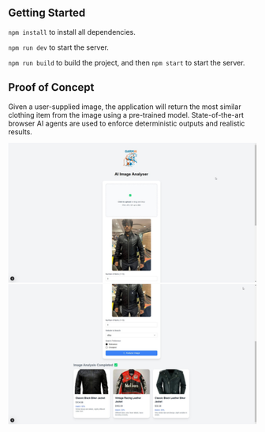 ## Getting Started

`npm install` to install all dependencies.

`npm run dev` to start the server.

`npm run build` to build the project, and then `npm start` to start the server.

## Proof of Concept

Given a user-supplied image, the application will return the most similar clothing item from the image using a pre-trained model. State-of-the-art browser AI agents are used to enforce deterministic outputs and realistic results. 

![alt text](screenshot1.jpg)
![alt text](screenshot2.jpg)